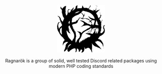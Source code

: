 <p align="center">
    <img src="https://github.com/dc-Ragnarok/.github/raw/main/profile/assets/logo.svg" height="150px">
</p>

<p align="center">Ragnarök is a group of solid, well tested Discord related packages using modern PHP coding standards</p>
